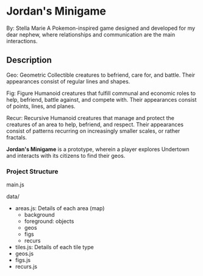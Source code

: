 # Jordan's Minigame

By: Stella Marie
A Pokemon-inspired game designed and developed for my dear nephew, where relationships and communication are the main interactions.

## Description

Geo: Geometric
Collectible creatures to befriend, care for, and battle. Their appearances consist of regular lines and shapes.

Fig: Figure
Humanoid creatures that fulfill communal and economic roles to help, befriend, battle against, and compete with. Their appearances consist of points, lines, and planes.

Recur: Recursive
Humanoid creatures that manage and protect the creatures of an area to help, befriend, and respect. Their appearances consist of patterns recurring on increasingly smaller scales, or rather fractals.

**Jordan's Minigame** is a prototype, wherein a player explores Undertown and interacts with its citizens to find their geos.

### Project Structure

main.js

data/
- areas.js:
  Details of each area (map)
  - background
  - foreground: objects
  - geos
  - figs
  - recurs
- tiles.js:
  Details of each tile type
- geos.js
- figs.js
- recurs.js
